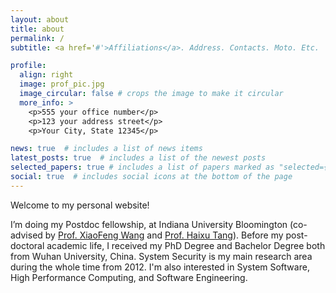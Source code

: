 ```yaml
---
layout: about
title: about
permalink: /
subtitle: <a href='#'>Affiliations</a>. Address. Contacts. Moto. Etc.

profile:
  align: right
  image: prof_pic.jpg
  image_circular: false # crops the image to make it circular
  more_info: >
    <p>555 your office number</p>
    <p>123 your address street</p>
    <p>Your City, State 12345</p>

news: true  # includes a list of news items
latest_posts: true  # includes a list of the newest posts
selected_papers: true # includes a list of papers marked as "selected={true}"
social: true  # includes social icons at the bottom of the page
---
```


Welcome to my personal website!

I’m doing my Postdoc fellowship, at Indiana University Bloomington (co-advised by [Prof. XiaoFeng Wang](https://homes.luddy.indiana.edu/xw7/) and [Prof. Haixu Tang](https://homes.luddy.indiana.edu/hatang/)). Before my post-doctoral academic life, I received my PhD Degree and Bachelor Degree both from Wuhan University, China. System Security is my main research area during the whole time from 2012. I'm also interested in System Software, High Performance Computing, and Software Engineering.
